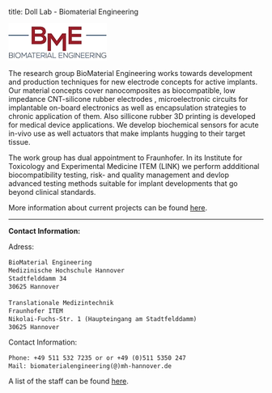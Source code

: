 title: Doll Lab - Biomaterial Engineering

![Logo BioMaterial Engineering](doll/BME.png)

<!--Bild zur Forschung-->

The research group BioMaterial Engineering works towards development and production techniques for new electrode concepts for active implants.
Our material concepts cover nanocomposites as biocompatible, low impedance CNT-silicone rubber electrodes , microelectronic circuits for implantable on-board electronics as well as encapsulation strategies to chronic application of them. Also sillicone rubber 3D printing is developed for medical device applications. We develop biochemical sensors for acute in-vivo use as well actuators that make implants hugging to their target tissue.
 
The work group has dual appointment to Fraunhofer. In its Institute for Toxicology and Experimental Medicine ITEM (LINK) we perform addditional biocompatibility testing, risk- and quality management and devlop advanced testing methods suitable for implant developments that go beyond clinical standards.


More information about current projects can be found [here](doll/projects.html).

***

**Contact Information:**

Adress:

    BioMaterial Engineering
    Medizinische Hochschule Hannover
    Stadtfelddamm 34
    30625 Hannover
    
    Translationale Medizintechnik
    Fraunhofer ITEM
    Nikolai-Fuchs-Str. 1 (Haupteingang am Stadtfelddamm)
    30625 Hannover

Contact Information:

    Phone: +49 511 532 7235 or or +49 (0)511 5350 247
    Mail: biomaterialengineering(@)mh-hannover.de

A list of the staff can be found [here](doll/staff.html).
